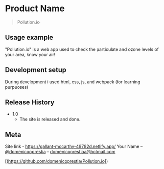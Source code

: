 # Product Name
> Pollution.io


## Usage example

"Pollution.io" is a web app used to check the particulate and ozone levels of your area, know your air!

## Development setup

During development i used html, css, js, and webpack (for learning purpuoses)

## Release History

* 1.0
    * The site is released and done.


## Meta
Site link - https://gallant-mccarthy-49792d.netlify.app/
Your Name – [@domenicooprestia](https://www.instagram.com/domenicooprestia/) – domenicoprestiaa@hotmail.com


[(https://github.com/domenicoprestia/Pollution.io])



<!-- Markdown link & img dfn's -->
